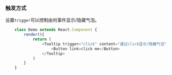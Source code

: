 ### 触发方式
设置```trigger```可以控制由何事件显示/隐藏气泡。
```javascript
    class Demo extends React.Component {
        render(){
            return (
                <Tooltip trigger="click" content="通过click显示/隐藏气泡">
                    <Button link>click me</Button>            
                </Tooltip>
            )
        }
    }
```